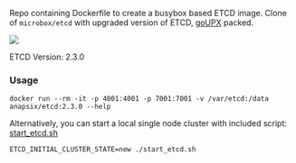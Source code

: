 Repo containing Dockerfile to create a busybox based ETCD image. 
Clone of `microbox/etcd` with upgraded version of ETCD, [goUPX](https://github.com/pwaller/goupx) packed.

[![](https://badge.imagelayers.io/anapsix/etcd:latest.svg)](https://imagelayers.io/?images=anapsix/etcd:2.3.0)

ETCD Version: 2.3.0

### Usage

    docker run --rm -it -p 4001:4001 -p 7001:7001 -v /var/etcd:/data anapsix/etcd:2.3.0 --help

Alternatively, you can start a local single node cluster with included script: [start_etcd.sh](https://raw.githubusercontent.com/anapsix/etcd/master/start_etcd.sh)

    ETCD_INITIAL_CLUSTER_STATE=new ./start_etcd.sh

